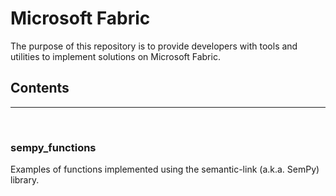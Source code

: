 # Microsoft Fabric
The purpose of this repository is to provide developers with tools and utilities to implement solutions on Microsoft Fabric.

## Contents

---

</br>

### sempy_functions
Examples of functions implemented using the semantic-link (a.k.a. SemPy) library.